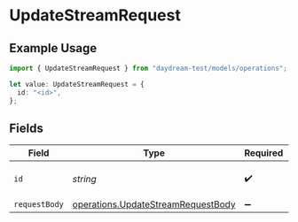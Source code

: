 # UpdateStreamRequest

## Example Usage

```typescript
import { UpdateStreamRequest } from "daydream-test/models/operations";

let value: UpdateStreamRequest = {
  id: "<id>",
};
```

## Fields

| Field                                                                                    | Type                                                                                     | Required                                                                                 | Description                                                                              |
| ---------------------------------------------------------------------------------------- | ---------------------------------------------------------------------------------------- | ---------------------------------------------------------------------------------------- | ---------------------------------------------------------------------------------------- |
| `id`                                                                                     | *string*                                                                                 | :heavy_check_mark:                                                                       | ID of the stream to update                                                               |
| `requestBody`                                                                            | [operations.UpdateStreamRequestBody](../../models/operations/updatestreamrequestbody.md) | :heavy_minus_sign:                                                                       | N/A                                                                                      |